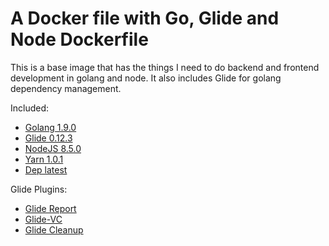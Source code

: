 A Docker file with Go, Glide and Node Dockerfile
===============================================

This is a base image that has the things I need to do backend and frontend development in golang and node. It also includes Glide for golang dependency management.

Included:
* [Golang 1.9.0](https://golang.org/)
* [Glide 0.12.3](https://github.com/Masterminds/glide)
* [NodeJS 8.5.0](https://nodejs.org/en/)
* [Yarn 1.0.1](https://yarnpkg.com/)
* [Dep latest](https://github.com/golang/dep)

Glide Plugins:
* [Glide Report](https://github.com/Masterminds/glide-report)
* [Glide-VC](https://github.com/sgotti/glide-vc)
* [Glide Cleanup](https://github.com/ngdinhtoan/glide-cleanup)


